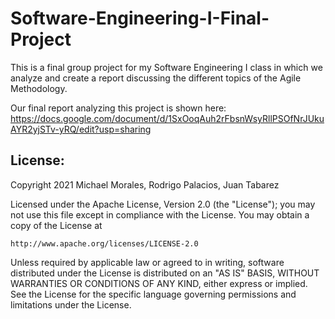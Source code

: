 # Software-Engineering-I-Final-Project
This is a final group project for my Software Engineering I class in which we analyze and create a report discussing the different topics of the Agile Methodology.

Our final report analyzing this project is shown here: https://docs.google.com/document/d/1SxOoqAuh2rFbsnWsyRllPSOfNrJUkuAYR2yjSTv-yRQ/edit?usp=sharing

License:
----------------------------------------------------------------------
Copyright 2021 Michael Morales, Rodrigo Palacios, Juan Tabarez

Licensed under the Apache License, Version 2.0 (the "License");
you may not use this file except in compliance with the License.
You may obtain a copy of the License at

    http://www.apache.org/licenses/LICENSE-2.0

Unless required by applicable law or agreed to in writing, software
distributed under the License is distributed on an "AS IS" BASIS,
WITHOUT WARRANTIES OR CONDITIONS OF ANY KIND, either express or implied.
See the License for the specific language governing permissions and
limitations under the License.
